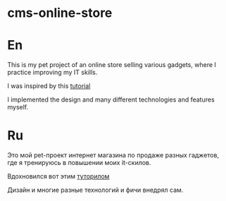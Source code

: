 # cms-online-store

# En

This is my pet project of an online store selling various gadgets, where I practice improving my IT skills.

I was inspired by this <a href='https://www.youtube.com/watch?v=H2GCkRF9eko&list=WL&index=73&ab_channel=UlbiTV'>tutorial</a>

I implemented the design and many different technologies and features myself.

# Ru

Это мой pet-проект интернет магазина по продаже разных гаджетов, где я тренируюсь в повышении моих it-скилов.

Вдохновился вот этим <a href='https://www.youtube.com/watch?v=H2GCkRF9eko&list=WL&index=73&ab_channel=UlbiTV'>туторилом</a>

Дизайн и многие разные технологий и фичи внедрял сам.
